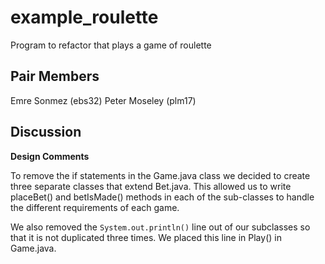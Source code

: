 # example_roulette
Program to refactor that plays a game of roulette

Pair Members
-------------
Emre Sonmez (ebs32)
Peter Moseley (plm17)

Discussion
-------------
**Design Comments** 

To remove the if statements in the Game.java class we decided to
create three separate classes that extend Bet.java. This allowed
us to write placeBet() and betIsMade() methods in each of the 
sub-classes to handle the different requirements of each game.

We also removed the ```System.out.println()``` line out of 
our subclasses so that it is not duplicated three times. We
placed this line in Play() in Game.java.